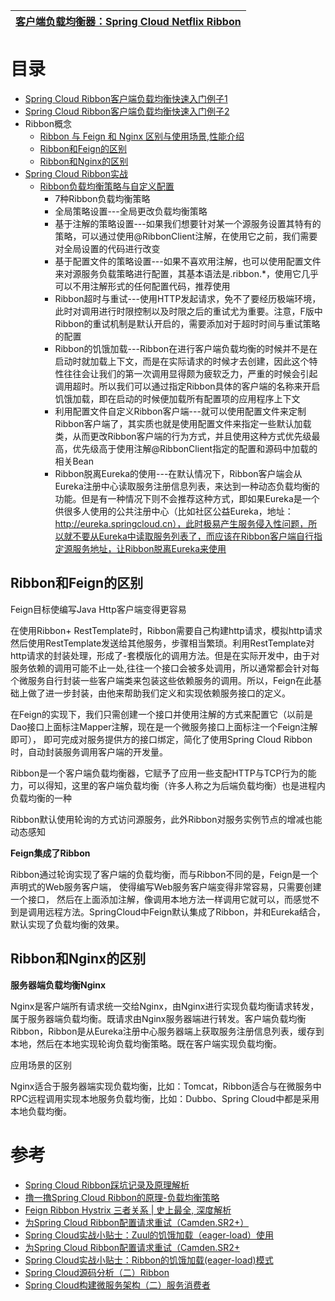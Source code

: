 
 [客户端负载均衡器：Spring Cloud Netflix Ribbon](https://weread.qq.com/web/reader/c9932ea07163ff6ac993e0dk19c3222022419ca14e7eef7)|
 ---|

# 目录
* [Spring Cloud Ribbon客户端负载均衡快速入门例子1](https://mrbird.cc/Spring-Cloud-Ribbon-LoadBalance.html)
* [Spring Cloud Ribbon客户端负载均衡快速入门例子2](https://weread.qq.com/web/reader/71d32370716443e271df020k182326e0221182be0c5ca23)
* Ribbon概念
  * [Ribbon 与 Feign 和 Nginx 区别与使用场景,性能介绍](https://blog.csdn.net/lchq1995/article/details/83340753)
  * [Ribbon和Feign的区别](#Ribbon和Feign的区别)
  * [Ribbon和Nginx的区别](#Ribbon和Nginx的区别)
* [Spring Cloud Ribbon实战](https://weread.qq.com/web/reader/71d32370716443e271df020ke3632bd0222e369853df322)
  * [Ribbon负载均衡策略与自定义配置](https://weread.qq.com/web/reader/71d32370716443e271df020ke3632bd0222e369853df322)
    * 7种Ribbon负载均衡策略
    * 全局策略设置---全局更改负载均衡策略
    * 基于注解的策略设置---如果我们想要针对某一个源服务设置其特有的策略，可以通过使用@RibbonClient注解，在使用它之前，我们需要对全局设置的代码进行改变
    * 基于配置文件的策略设置---如果不喜欢用注解，也可以使用配置文件来对源服务负载策略进行配置，其基本语法是<client name>.ribbon.*，使用它几乎可以不用注解形式的任何配置代码，推荐使用
    * Ribbon超时与重试---使用HTTP发起请求，免不了要经历极端环境，此时对调用进行时限控制以及时限之后的重试尤为重要。注意，F版中Ribbon的重试机制是默认开启的，需要添加对于超时时间与重试策略的配置
    * Ribbon的饥饿加载---Ribbon在进行客户端负载均衡的时候并不是在启动时就加载上下文，而是在实际请求的时候才去创建，因此这个特性往往会让我们的第一次调用显得颇为疲软乏力，严重的时候会引起调用超时。所以我们可以通过指定Ribbon具体的客户端的名称来开启饥饿加载，即在启动的时候便加载所有配置项的应用程序上下文
    * 利用配置文件自定义Ribbon客户端---就可以使用配置文件来定制Ribbon客户端了，其实质也就是使用配置文件来指定一些默认加载类，从而更改Ribbon客户端的行为方式，并且使用这种方式优先级最高，优先级高于使用注解@RibbonClient指定的配置和源码中加载的相关Bean
    * Ribbon脱离Eureka的使用---在默认情况下，Ribbon客户端会从Eureka注册中心读取服务注册信息列表，来达到一种动态负载均衡的功能。但是有一种情况下则不会推荐这种方式，即如果Eureka是一个供很多人使用的公共注册中心（比如社区公益Eureka，地址：http://eureka.springcloud.cn），此时极易产生服务侵入性问题，所以就不要从Eureka中读取服务列表了，而应该在Ribbon客户端自行指定源服务地址，让Ribbon脱离Eureka来使用

## Ribbon和Feign的区别

Feign目标使编写Java Http客户端变得更容易

在使用Ribbon+ RestTemplate时，Ribbon需要自己构建http请求，模拟http请求然后使用RestTemplate发送给其他服务，步骤相当繁琐。利用RestTemplate对http请求的封装处理，形成了-套模版化的调用方法。但是在实际开发中，由于对服务依赖的调用可能不止一处,往往一个接口会被多处调用，所以通常都会针对每个微服务自行封装一些客户端类来包装这些依赖服务的调用。所以，Feign在此基础上做了进一步封装，由他来帮助我们定义和实现依赖服务接口的定义。

在Feign的实现下，我们只需创建一个接口并使用注解的方式来配置它（以前是Dao接口上面标注Mapper注解，现在是一个微服务接口上面标注一个Feign注解即可）， 即可完成对服务提供方的接口绑定，简化了使用Spring Cloud Ribbon时，自动封装服务调用客户端的开发量。

Ribbon是一个客户端负载均衡器，它赋予了应用一些支配HTTP与TCP行为的能力，可以得知，这里的客户端负载均衡（许多人称之为后端负载均衡）也是进程内负载均衡的一种

Ribbon默认使用轮询的方式访问源服务，此外Ribbon对服务实例节点的增减也能动态感知

**Feign集成了Ribbon**

Ribbon通过轮询实现了客户端的负载均衡，而与Ribbon不同的是，Feign是一个声明式的Web服务客户端， 使得编写Web服务客户端变得非常容易，只需要创建一个接口， 然后在上面添加注解，像调用本地方法一样调用它就可以，而感觉不到是调用远程方法。SpringCloud中Feign默认集成了Ribbon，并和Eureka结合，默认实现了负载均衡的效果。


## Ribbon和Nginx的区别

**服务器端负载均衡Nginx**

Nginx是客户端所有请求统一交给Nginx，由Nginx进行实现负载均衡请求转发，属于服务器端负载均衡。既请求由Nginx服务器端进行转发。客户端负载均衡Ribbon，Ribbon是从Eureka注册中心服务器端上获取服务注册信息列表，缓存到本地，然后在本地实现轮询负载均衡策略。既在客户端实现负载均衡。

应用场景的区别

Nginx适合于服务器端实现负载均衡，比如：Tomcat，Ribbon适合与在微服务中RPC远程调用实现本地服务负载均衡，比如：Dubbo、Spring Cloud中都是采用本地负载均衡。


# 参考
* [Spring Cloud Ribbon踩坑记录及原理解析](https://github.com/aCoder2013/blog/issues/29)
* [撸一撸Spring Cloud Ribbon的原理-负载均衡策略](https://www.cnblogs.com/kongxianghai/p/8477781.html)
* [Feign Ribbon Hystrix 三者关系 | 史上最全, 深度解析](https://www.cnblogs.com/crazymakercircle/p/11664812.html)
* [为Spring Cloud Ribbon配置请求重试（Camden.SR2+）](http://blog.didispace.com/spring-cloud-ribbon-failed-retry/)
* [Spring Cloud实战小贴士：Zuul的饥饿加载（eager-load）使用](http://blog.didispace.com/spring-cloud-tips-zuul-eager/)
* [为Spring Cloud Ribbon配置请求重试（Camden.SR2+](http://blog.didispace.com/spring-cloud-ribbon-failed-retry/)
* [Spring Cloud实战小贴士：Ribbon的饥饿加载(eager-load)模式](http://blog.didispace.com/spring-cloud-tips-ribbon-eager/)
* [Spring Cloud源码分析（二）Ribbon](http://blog.didispace.com/springcloud-sourcecode-ribbon/)
* [Spring Cloud构建微服务架构（二）服务消费者](http://blog.didispace.com/springcloud2/)
